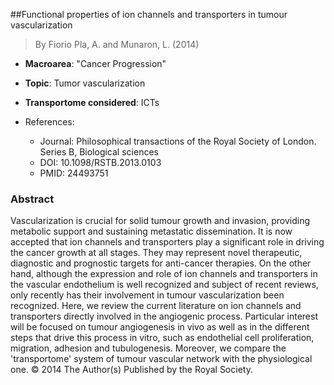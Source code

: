##Functional properties of ion channels and transporters in tumour vascularization

> By Fiorio Pla, A. and Munaron, L. (2014)

- **Macroarea**: "Cancer Progression"
- **Topic**: Tumor vascularization
- **Transportome considered**: ICTs

- References:
  - Journal: Philosophical transactions of the Royal Society of London. Series B, Biological sciences
  - DOI: 10.1098/RSTB.2013.0103
  - PMID: 24493751

### Abstract

Vascularization is crucial for solid tumour growth and invasion, providing metabolic support and sustaining metastatic dissemination. It is now accepted that ion channels and transporters play a significant role in driving the cancer growth at all stages. They may represent novel therapeutic, diagnostic and prognostic targets for anti-cancer therapies. On the other hand, although the expression and role of ion channels and transporters in the vascular endothelium is well recognized and subject of recent reviews, only recently has their involvement in tumour vascularization been recognized. Here, we review the current literature on ion channels and transporters directly involved in the angiogenic process. Particular interest will be focused on tumour angiogenesis in vivo as well as in the different steps that drive this process in vitro, such as endothelial cell proliferation, migration, adhesion and tubulogenesis. Moreover, we compare the 'transportome' system of tumour vascular network with the physiological one. © 2014 The Author(s) Published by the Royal Society.
